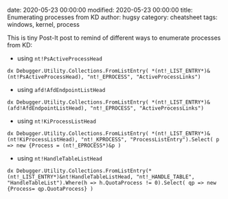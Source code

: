 date: 2020-05-23 00:00:00
modified: 2020-05-23 00:00:00
title: Enumerating processes from KD
author: hugsy
category: cheatsheet
tags: windows, kernel, process


This is tiny Post-It post to remind of different ways to enumerate processes from KD:

 - using `nt!PsActiveProcessHead`
```
dx Debugger.Utility.Collections.FromListEntry( *(nt!_LIST_ENTRY*)&(nt!PsActiveProcessHead), "nt!_EPROCESS", "ActiveProcessLinks")
```

 - using `afd!AfdEndpointListHead`
```
dx Debugger.Utility.Collections.FromListEntry( *(nt!_LIST_ENTRY*)&(afd!AfdEndpointListHead), "nt!_EPROCESS", "ActiveProcessLinks")
```

 - using `nt!KiProcessListHead`
```
dx Debugger.Utility.Collections.FromListEntry( *(nt!_LIST_ENTRY*)&(nt!KiProcessListHead), "nt!_KPROCESS", "ProcessListEntry").Select( p => new {Process = (nt!_EPROCESS*)&p )
```

 - using `nt!HandleTableListHead`
```
dx Debugger.Utility.Collections.FromListEntry(*(nt!_LIST_ENTRY*)&nt!HandleTableListHead, "nt!_HANDLE_TABLE", "HandleTableList").Where(h => h.QuotaProcess != 0).Select( qp => new {Process= qp.QuotaProcess} )
```
